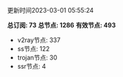 更新时间2023-03-01 05:55:24

**总订阅: 73**
**总节点: 1286**
**有效节点: 493**
- v2ray节点: 337
- ss节点: 122
- trojan节点: 30
- ssr节点: 4
